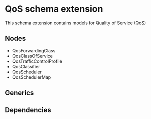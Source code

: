 # QoS schema extension

This schema extension contains models for Quality of Service (QoS)

## Nodes

- QosForwardingClass
- QosClassOfService
- QosTrafficControlProfile
- QosClassifier
- QosScheduler
- QosSchedulerMap

## Generics

## Dependencies
